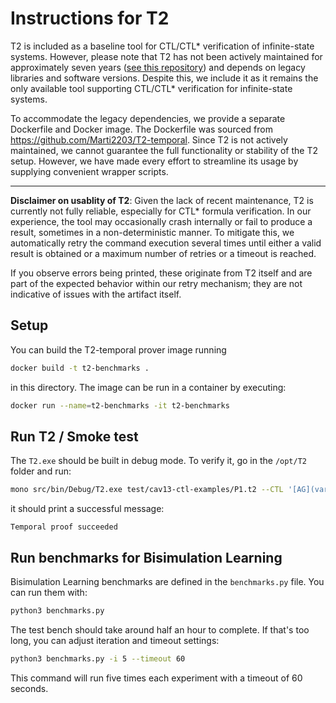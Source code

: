 # Instructions for T2

T2 is included as a baseline tool for CTL/CTL* verification of infinite-state systems. However, please note that T2 has not been actively maintained for approximately seven years ([see this repository](https://github.com/mmjb/T2)) and depends on legacy libraries and software versions. Despite this, we include it as it remains the only available tool supporting CTL/CTL* verification for infinite-state systems.

To accommodate the legacy dependencies, we provide a separate Dockerfile and Docker image. The Dockerfile was sourced from https://github.com/Marti2203/T2-temporal. Since T2 is not actively maintained, we cannot guarantee the full functionality or stability of the T2 setup. However, we have made every effort to streamline its usage by supplying convenient wrapper scripts.

---

**Disclaimer on usablity of T2**: 
Given the lack of recent maintenance, T2 is currently not fully reliable, especially for CTL* formula verification. In our experience, the tool may occasionally crash internally or fail to produce a result, sometimes in a non-deterministic manner. To mitigate this, we automatically retry the command execution several times until either a valid result is obtained or a maximum number of retries or a timeout is reached.

If you observe errors being printed, these originate from T2 itself and are part of the expected behavior within our retry mechanism; they are not indicative of issues with the artifact itself.



## Setup


You can build the T2-temporal prover image running

```bash
docker build -t t2-benchmarks .
```

in this directory. The image can be run in a container by executing:

```bash
docker run --name=t2-benchmarks -it t2-benchmarks 
```

## Run T2 / Smoke test

The `T2.exe` should be built in debug mode. To verify it, go in the `/opt/T2` folder and run:

```sh
mono src/bin/Debug/T2.exe test/cav13-ctl-examples/P1.t2 --CTL '[AG](varA != 1 || [AF](varR == 1))'
```

it should print a successful message:

```
Temporal proof succeeded
```

## Run benchmarks for Bisimulation Learning 

Bisimulation Learning benchmarks are defined in the `benchmarks.py` file. You can run them with:
```bash
python3 benchmarks.py
```

The test bench should take around half an hour to complete. If that's too long, you can adjust iteration and timeout settings:

```bash
python3 benchmarks.py -i 5 --timeout 60
```
This command will run five times each experiment with a timeout of 60 seconds.
